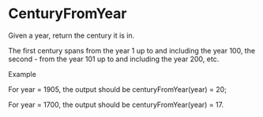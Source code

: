 # CenturyFromYear
Given a year, return the century it is in. 

The first century spans from the year 1 up to and including the year 100, the second - from the year 101 up to and including the year 200, etc.

Example

For year = 1905, the output should be
centuryFromYear(year) = 20;

For year = 1700, the output should be
centuryFromYear(year) = 17.
